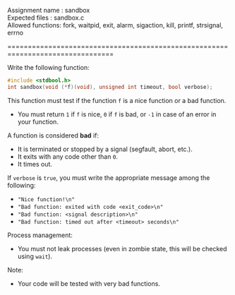 Assignment name  : sandbox  
Expected files   : sandbox.c  
Allowed functions: fork, waitpid, exit, alarm, sigaction, kill, printf, strsignal, errno  

================================================================================

Write the following function:

```c
#include <stdbool.h>
int sandbox(void (*f)(void), unsigned int timeout, bool verbose);
```

This function must test if the function `f` is a nice function or a bad function.  
- You must return `1` if `f` is nice, `0` if `f` is bad, or `-1` in case of an error in your function.

A function is considered **bad** if:
- It is terminated or stopped by a signal (segfault, abort, etc.).
- It exits with any code other than `0`.
- It times out.

If `verbose` is `true`, you must write the appropriate message among the following:

- `"Nice function!\n"`
- `"Bad function: exited with code <exit_code>\n"`
- `"Bad function: <signal description>\n"`
- `"Bad function: timed out after <timeout> seconds\n"`

Process management:

- You must not leak processes (even in zombie state, this will be checked using `wait`).

Note:

- Your code will be tested with very bad functions.
